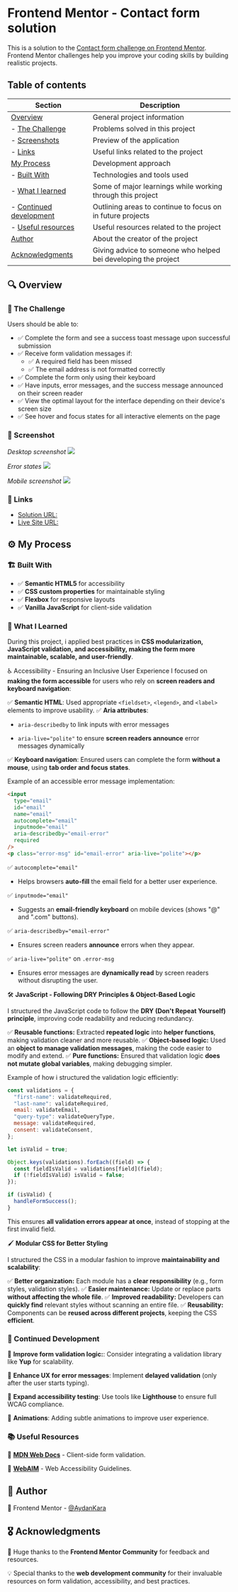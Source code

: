 # Frontend Mentor - Contact form solution

This is a solution to the [Contact form challenge on Frontend Mentor](https://www.frontendmentor.io/challenges/contact-form--G-hYlqKJj). Frontend Mentor challenges help you improve your coding skills by building realistic projects.

## Table of contents

| Section                                            | Description                                                    |
| -------------------------------------------------- | -------------------------------------------------------------- |
| [Overview](#-overview)                             | General project information                                    |
| - [The Challenge](#-the-challenge)                 | Problems solved in this project                                |
| - [Screenshots](#-screenshots)                     | Preview of the application                                     |
| - [Links](#-links)                                 | Useful links related to the project                            |
| [My Process](#%EF%B8%8F-my-process)                | Development approach                                           |
| - [Built With](#%EF%B8%8F-built-with)              | Technologies and tools used                                    |
| - [What I learned](#-what-i-learned)               | Some of major learnings while working through this project     |
| - [Continued development](#-continued-development) | Outlining areas to continue to focus on in future projects     |
| - [Useful resources](#-useful-resources)           | Useful resources related to the project                        |
| [Author](#-author)                                 | About the creator of the project                               |
| [Acknowledgments](#%EF%B8%8F-acknowledgments)      | Giving advice to someone who helped bei developing the project |

## 🔍 Overview

### 🎯 The Challenge

Users should be able to:

- ✅ Complete the form and see a success toast message upon successful submission
- ✅ Receive form validation messages if:
  - ✅ A required field has been missed
  - ✅ The email address is not formatted correctly
- ✅ Complete the form only using their keyboard
- ✅ Have inputs, error messages, and the success message announced on their screen reader
- ✅ View the optimal layout for the interface depending on their device's screen size
- ✅ See hover and focus states for all interactive elements on the page

### 📸 Screenshot

_Desktop screenshot_
![](./design/desktop.png)

_Error states_
![](./design/error-state.png)

_Mobile screenshot_
![](./design/mobile.png)

### 🔗 Links

- [Solution URL:](https://www.frontendmentor.io/solutions/accessible-contact-form-Zl5EO5PrNF)
- [Live Site URL:](https://aydankara.github.io/Frontend-Mentor-Challenges/contact-form-main/)

## ⚙️ My Process

### 🏗️ Built With

- ✅ **Semantic HTML5** for accessibility
- ✅ **CSS custom properties** for maintainable styling
- ✅ **Flexbox** for responsive layouts
- ✅ **Vanilla JavaScript** for client-side validation

### 🧠 What I Learned

During this project, i applied best practices in **CSS modularization, JavaScript validation, and accessibility, making the form more maintainable, scalable, and user-friendly**.

♿ Accessibility - Ensuring an Inclusive User Experience
I focused on **making the form accessible** for users who rely on **screen readers and keyboard navigation**:

✅ **Semantic HTML**: Used appropriate `<fieldset>`, `<legend>`, and `<label>` elements to improve usability.
✅ **Aria attributes**:

- `aria-describedby` to link inputs with error messages

- `aria-live="polite"` to ensure **screen readers announce** error messages dynamically

✅ **Keyboard navigation**: Ensured users can complete the form **without a mouse**, using **tab order and focus states**.

Example of an accessible error message implementation:

```html
<input
  type="email"
  id="email"
  name="email"
  autocomplete="email"
  inputmode="email"
  aria-describedby="email-error"
  required
/>
<p class="error-msg" id="email-error" aria-live="polite"></p>
```

✅ `autocomplete="email"`

- Helps browsers **auto-fill** the email field for a better user experience.

✅ `inputmode="email"`

- Suggests an **email-friendly keyboard** on mobile devices (shows "@" and ".com" buttons).

✅ `aria-describedby="email-error"`

- Ensures screen readers **announce** errors when they appear.

✅ `aria-live="polite"` on `.error-msg`

- Ensures error messages are **dynamically read** by screen readers without disrupting the user.

🛠️ **JavaScript - Following DRY Principles & Object-Based Logic**

I structured the JavaScript code to follow the **DRY (Don't Repeat Yourself) principle**, improving code readability and reducing redundancy.

✅ **Reusable functions:** Extracted **repeated logic** into **helper functions**, making validation cleaner and more reusable.
✅ **Object-based logic:** Used an **object to manage validation messages**, making the code easier to modify and extend.
✅ **Pure functions:** Ensured that validation logic **does not mutate global variables**, making debugging simpler.

Example of how i structured the validation logic efficiently:

```javascript
const validations = {
  "first-name": validateRequired,
  "last-name": validateRequired,
  email: validateEmail,
  "query-type": validateQueryType,
  message: validateRequired,
  consent: validateConsent,
};

let isValid = true;

Object.keys(validations).forEach((field) => {
  const fieldIsValid = validations[field](field);
  if (!fieldIsValid) isValid = false;
});

if (isValid) {
  handleFormSuccess();
}
```

This ensures **all validation errors appear at once**, instead of stopping at the first invalid field.

🖌 **Modular CSS for Better Styling**

I structured the CSS in a modular fashion to improve **maintainability and scalability**:

✅ **Better organization:** Each module has a **clear responsibility** (e.g., form styles, validation styles).
✅ **Easier maintenance:** Update or replace parts **without affecting the whole file**.
✅ **Improved readability:** Developers can **quickly find** relevant styles without scanning an entire file.
✅ **Reusability:** Components can be **reused across different projects**, keeping the CSS **efficient**.

### 🔄 Continued Development

🔹 **Improve form validation logic:**: Consider integrating a validation library like **Yup** for scalability.

🔹 **Enhance UX for error messages**: Implement **delayed validation** (only after the user starts typing).

🔹 **Expand accessibility testing**: Use tools like **Lighthouse** to ensure full WCAG compliance.

🔹 **Animations**: Adding subtle animations to improve user experience.

### 📚 Useful Resources

🔗 [**MDN Web Docs**](https://developer.mozilla.org/en-US/docs/Learn_web_development/Extensions/Forms/Form_validation) - Client-side form validation.

🔗 [**WebAIM**](https://webaim.org/) - Web Accessibility Guidelines.

## 👤 Author

💼 Frontend Mentor - [@AydanKara](https://www.frontendmentor.io/profile/AydanKara)

## 🎖️ Acknowledgments

🚀 Huge thanks to the **Frontend Mentor Community** for feedback and resources.

💡 Special thanks to the **web development community** for their invaluable resources on form validation, accessibility, and best practices.
